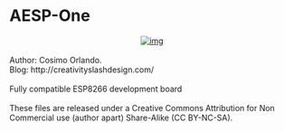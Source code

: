 # AESP-One
<div style="text-align: center;">
<a href="http://2.bp.blogspot.com/-JMjDZUethAk/VZQa_lx8cuI/AAAAAAAAGIA/or15U3vsxpI/s400/DSCF6831_cover.jpg">
<img alt="img" src="http://2.bp.blogspot.com/-JMjDZUethAk/VZQa_lx8cuI/AAAAAAAAGIA/or15U3vsxpI/s400/DSCF6831_cover.jpg">
</a>
</div>
<br>
Author: Cosimo Orlando.<br>
Blog: http://creativityslashdesign.com/<br>
<br>
Fully compatible ESP8266 development board<br>
<br>
These files are released under a Creative Commons Attribution for Non Commercial use (author apart) Share-Alike (CC BY-NC-SA). 
